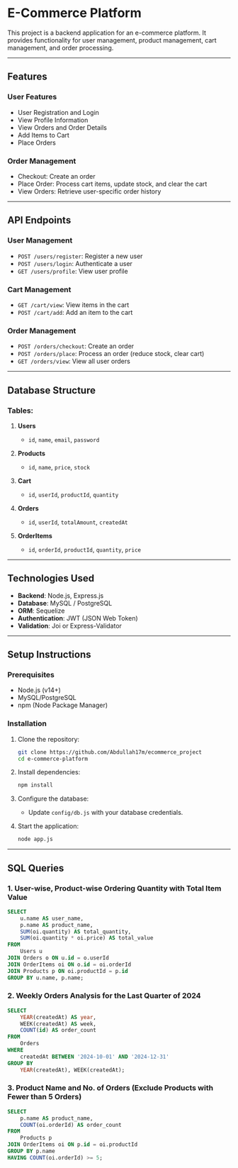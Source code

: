 # **E-Commerce Platform**

This project is a backend application for an e-commerce platform. It provides functionality for user management, product management, cart management, and order processing.

---

## **Features**

### **User Features**
- User Registration and Login
- View Profile Information
- View Orders and Order Details
- Add Items to Cart
- Place Orders



### **Order Management**
- Checkout: Create an order
- Place Order: Process cart items, update stock, and clear the cart
- View Orders: Retrieve user-specific order history


---

## **API Endpoints**

### **User Management**
- `POST /users/register`: Register a new user
- `POST /users/login`: Authenticate a user
- `GET /users/profile`: View user profile

### **Cart Management**
- `GET /cart/view`: View items in the cart
- `POST /cart/add`: Add an item to the cart


### **Order Management**
- `POST /orders/checkout`: Create an order
- `POST /orders/place`: Process an order (reduce stock, clear cart)
- `GET /orders/view`: View all user orders


---

## **Database Structure**

### Tables:
1. **Users**
    - `id`, `name`, `email`, `password`

2. **Products**
    - `id`, `name`, `price`, `stock`

3. **Cart**
    - `id`, `userId`, `productId`, `quantity`

4. **Orders**
    - `id`, `userId`, `totalAmount`,  `createdAt`

5. **OrderItems**
    - `id`, `orderId`, `productId`, `quantity`, `price`

---

## **Technologies Used**
- **Backend**: Node.js, Express.js
- **Database**: MySQL / PostgreSQL
- **ORM**: Sequelize
- **Authentication**: JWT (JSON Web Token)
- **Validation**: Joi or Express-Validator

---

## **Setup Instructions**

### Prerequisites
- Node.js (v14+)
- MySQL/PostgreSQL
- npm (Node Package Manager)

### Installation
1. Clone the repository:
    ```bash
    git clone https://github.com/Abdullah17m/ecommerce_project
    cd e-commerce-platform
    ```

2. Install dependencies:
    ```bash
    npm install
    ```

3. Configure the database:
    - Update `config/db.js` with your database credentials.


4. Start the application:
    ```bash
    node app.js
    ```

---

## **SQL Queries**

### 1. User-wise, Product-wise Ordering Quantity with Total Item Value
```sql
SELECT 
    u.name AS user_name, 
    p.name AS product_name, 
    SUM(oi.quantity) AS total_quantity, 
    SUM(oi.quantity * oi.price) AS total_value
FROM 
    Users u
JOIN Orders o ON u.id = o.userId
JOIN OrderItems oi ON o.id = oi.orderId
JOIN Products p ON oi.productId = p.id
GROUP BY u.name, p.name;
```

### 2. Weekly Orders Analysis for the Last Quarter of 2024
```sql
SELECT 
    YEAR(createdAt) AS year, 
    WEEK(createdAt) AS week, 
    COUNT(id) AS order_count
FROM 
    Orders
WHERE 
    createdAt BETWEEN '2024-10-01' AND '2024-12-31'
GROUP BY 
    YEAR(createdAt), WEEK(createdAt);

```

### 3. Product Name and No. of Orders (Exclude Products with Fewer than 5 Orders)
```sql
SELECT 
    p.name AS product_name, 
    COUNT(oi.orderId) AS order_count
FROM 
    Products p
JOIN OrderItems oi ON p.id = oi.productId
GROUP BY p.name
HAVING COUNT(oi.orderId) >= 5;

```